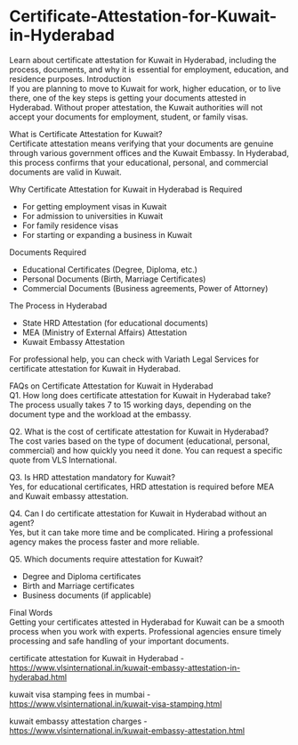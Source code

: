 # Certificate-Attestation-for-Kuwait-in-Hyderabad
Learn about certificate attestation for Kuwait in Hyderabad, including the process, documents, and why it is essential for employment, education, and residence purposes.
Introduction  
If you are planning to move to Kuwait for work, higher education, or to live there, one of the key steps is getting your documents attested in Hyderabad. Without proper attestation, the Kuwait authorities will not accept your documents for employment, student, or family visas.  

What is Certificate Attestation for Kuwait?  
Certificate attestation means verifying that your documents are genuine through various government offices and the Kuwait Embassy. In Hyderabad, this process confirms that your educational, personal, and commercial documents are valid in Kuwait.  

Why Certificate Attestation for Kuwait in Hyderabad is Required  
- For getting employment visas in Kuwait  
- For admission to universities in Kuwait  
- For family residence visas  
- For starting or expanding a business in Kuwait  

Documents Required  
- Educational Certificates (Degree, Diploma, etc.)  
- Personal Documents (Birth, Marriage Certificates)  
- Commercial Documents (Business agreements, Power of Attorney)  

The Process in Hyderabad  
- State HRD Attestation (for educational documents)  
- MEA (Ministry of External Affairs) Attestation  
- Kuwait Embassy Attestation  

For professional help, you can check with Variath Legal Services for certificate attestation for Kuwait in Hyderabad.  

FAQs on Certificate Attestation for Kuwait in Hyderabad  
Q1. How long does certificate attestation for Kuwait in Hyderabad take?  
The process usually takes 7 to 15 working days, depending on the document type and the workload at the embassy.  

Q2. What is the cost of certificate attestation for Kuwait in Hyderabad?  
The cost varies based on the type of document (educational, personal, commercial) and how quickly you need it done. You can request a specific quote from VLS International.  

Q3. Is HRD attestation mandatory for Kuwait?  
Yes, for educational certificates, HRD attestation is required before MEA and Kuwait embassy attestation.  

Q4. Can I do certificate attestation for Kuwait in Hyderabad without an agent?  
Yes, but it can take more time and be complicated. Hiring a professional agency makes the process faster and more reliable.  

Q5. Which documents require attestation for Kuwait?  
- Degree and Diploma certificates  
- Birth and Marriage certificates  
- Business documents (if applicable)  

Final Words  
Getting your certificates attested in Hyderabad for Kuwait can be a smooth process when you work with experts. Professional agencies ensure timely processing and safe handling of your important documents.

certificate attestation for Kuwait in Hyderabad -  https://www.vlsinternational.in/kuwait-embassy-attestation-in-hyderabad.html

kuwait visa stamping fees in mumbai - https://www.vlsinternational.in/kuwait-visa-stamping.html


kuwait embassy attestation charges - https://www.vlsinternational.in/kuwait-embassy-attestation.html
